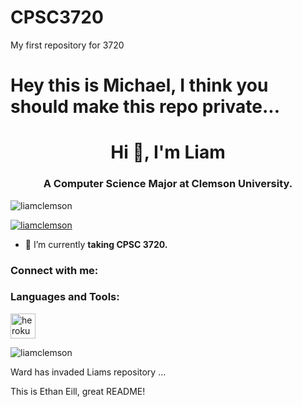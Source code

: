 # CPSC3720
My first repository for 3720
# Hey this is Michael, I think you should make this repo private... 

<h1 align="center">Hi 👋, I'm Liam</h1>
<h3 align="center">A Computer Science Major at Clemson University.</h3>

<p align="left"> <img src="https://komarev.com/ghpvc/?username=liamclemson&label=Profile%20views&color=0e75b6&style=flat" alt="liamclemson" /> </p>

<p align="left"> <a href="https://github.com/ryo-ma/github-profile-trophy"><img src="https://github-profile-trophy.vercel.app/?username=liamclemson" alt="liamclemson" /></a> </p>

- 🌱 I’m currently **taking CPSC 3720.**

<h3 align="left">Connect with me:</h3>
<p align="left">
</p>

<h3 align="left">Languages and Tools:</h3>
<p align="left"> <a href="https://heroku.com" target="_blank" rel="noreferrer"> <img src="https://www.vectorlogo.zone/logos/heroku/heroku-icon.svg" alt="heroku" width="40" height="40"/> </a> </p>

<p><img align="center" src="https://github-readme-streak-stats.herokuapp.com/?user=liamclemson&" alt="liamclemson" /></p>

Ward has invaded Liams repository ...

This is Ethan Eill, great README!